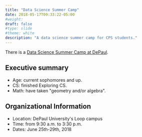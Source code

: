 ```yaml
---
title: "Data Science Summer Camp"
date: 2018-05-17T09:33:22-05:00
#weight: 
draft: false
#type: slide
#theme: white
description: "A data science summer camp for CPS students."
---
```


There is a [Data Science Summer Camp at DePaul](https://www.cdm.depaul.edu/academics/Pages/Data-Science-Summer-Academy.aspx). 

## Executive summary

* Age: current sophomores and up.
* CS: finished Exploring CS.
* Math: have taken "geometry and/or algebra".

## Organizational Information

* Location: DePaul University's Loop campus
* Time: from 9:30 a.m. to 3:30 p.m.
* Dates: June 25th-29th, 2018
